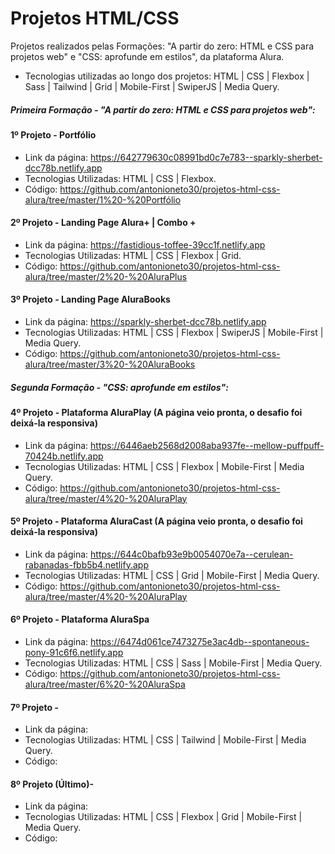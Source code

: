 # Projetos HTML/CSS

Projetos realizados pelas Formações: "A partir do zero: HTML e CSS para projetos web" e "CSS: aprofunde em estilos", da plataforma Alura.

- Tecnologias utilizadas ao longo dos projetos: HTML | CSS | Flexbox | Sass | Tailwind | Grid | Mobile-First | SwiperJS | Media Query.

##### Primeira Formação - "A partir do zero: HTML e CSS para projetos web":

#### 1º Projeto - Portfólio
- Link da página: https://642779630c08991bd0c7e783--sparkly-sherbet-dcc78b.netlify.app
- Tecnologias Utilizadas: HTML | CSS | Flexbox.
- Código: https://github.com/antonioneto30/projetos-html-css-alura/tree/master/1%20-%20Portfólio

#### 2º Projeto - Landing Page Alura+ | Combo +
- Link da página: https://fastidious-toffee-39cc1f.netlify.app
- Tecnologias Utilizadas: HTML | CSS | Flexbox | Grid.
- Código: https://github.com/antonioneto30/projetos-html-css-alura/tree/master/2%20-%20AluraPlus

#### 3º Projeto - Landing Page AluraBooks
- Link da página: https://sparkly-sherbet-dcc78b.netlify.app
- Tecnologias Utilizadas: HTML | CSS | Flexbox | SwiperJS | Mobile-First | Media Query.
- Código: https://github.com/antonioneto30/projetos-html-css-alura/tree/master/3%20-%20AluraBooks

##### Segunda Formação - "CSS: aprofunde em estilos":

#### 4º Projeto - Plataforma AluraPlay (A página veio pronta, o desafio foi deixá-la responsiva)
- Link da página: https://6446aeb2568d2008aba937fe--mellow-puffpuff-70424b.netlify.app
- Tecnologias Utilizadas: HTML | CSS | Flexbox | Mobile-First | Media Query.
- Código: https://github.com/antonioneto30/projetos-html-css-alura/tree/master/4%20-%20AluraPlay

#### 5º Projeto - Plataforma AluraCast (A página veio pronta, o desafio foi deixá-la responsiva)
- Link da página: https://644c0bafb93e9b0054070e7a--cerulean-rabanadas-fbb5b4.netlify.app
- Tecnologias Utilizadas: HTML | CSS | Grid | Mobile-First | Media Query.
- Código: https://github.com/antonioneto30/projetos-html-css-alura/tree/master/4%20-%20AluraPlay

#### 6º Projeto - Plataforma AluraSpa
- Link da página: https://6474d061ce7473275e3ac4db--spontaneous-pony-91c6f6.netlify.app
- Tecnologias Utilizadas: HTML | CSS | Sass | Mobile-First | Media Query.
- Código: https://github.com/antonioneto30/projetos-html-css-alura/tree/master/6%20-%20AluraSpa

#### 7º Projeto - 
- Link da página:
- Tecnologias Utilizadas: HTML | CSS | Tailwind | Mobile-First | Media Query.
- Código:

#### 8º Projeto (Último)- 
- Link da página:
- Tecnologias Utilizadas: HTML | CSS | Flexbox | Grid | Mobile-First | Media Query.
- Código:
